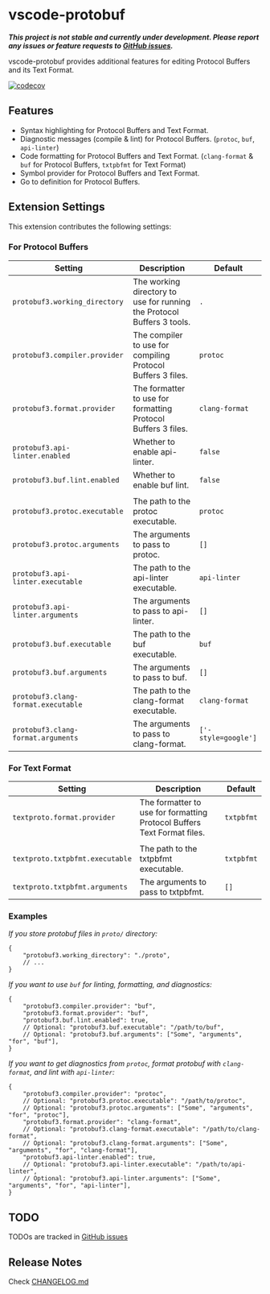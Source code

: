 # vscode-protobuf

***This project is not stable and currently under development. Please report any issues or feature requests to [GitHub issues](https://github.com/jeongukjae/vscode-protobuf/issues).***

vscode-protobuf provides additional features for editing Protocol Buffers and its Text Format.

[![codecov](https://codecov.io/gh/jeongukjae/vscode-protobuf/branch/main/graph/badge.svg?token=cfa725IQ9j)](https://codecov.io/gh/jeongukjae/vscode-protobuf)

## Features

* Syntax highlighting for Protocol Buffers and Text Format.
* Diagnostic messages (compile & lint) for Protocol Buffers. (`protoc`, `buf`, `api-linter`)
* Code formatting for Protocol Buffers and Text Format. (`clang-format` & `buf` for Protocol Buffers, `txtpbfmt` for Text Format)
* Symbol provider for Protocol Buffers and Text Format.
* Go to definition for Protocol Buffers.

<!-- Describe specific features of your extension including screenshots of your extension in action. Image paths are relative to this README file.

For example if there is an image subfolder under your extension project workspace:

\!\[feature X\]\(images/feature-x.png\)

> Tip: Many popular extensions utilize animations. This is an excellent way to show off your extension! We recommend short, focused animations that are easy to follow. -->

## Extension Settings

This extension contributes the following settings:

### For Protocol Buffers

| Setting | Description | Default |
| --- | --- | --- |
| `protobuf3.working_directory` | The working directory to use for running the Protocol Buffers 3 tools. | `.` |
| `protobuf3.compiler.provider` | The compiler to use for compiling Protocol Buffers 3 files. | `protoc` |
| `protobuf3.format.provider` | The formatter to use for formatting Protocol Buffers 3 files. |`clang-format` |
| `protobuf3.api-linter.enabled` | Whether to enable api-linter. | `false` |
| `protobuf3.buf.lint.enabled` | Whether to enable buf lint. | `false` |
||||
| `protobuf3.protoc.executable` | The path to the protoc executable. | `protoc` |
| `protobuf3.protoc.arguments` | The arguments to pass to protoc. | `[]` |
| `protobuf3.api-linter.executable` | The path to the api-linter executable. | `api-linter` |
| `protobuf3.api-linter.arguments` | The arguments to pass to api-linter. | `[]` |
| `protobuf3.buf.executable` | The path to the buf executable. | `buf` |
| `protobuf3.buf.arguments` | The arguments to pass to buf. | `[]` |
| `protobuf3.clang-format.executable` | The path to the clang-format executable. | `clang-format` |
| `protobuf3.clang-format.arguments` | The arguments to pass to clang-format. | `['-style=google']` |

### For Text Format

| Setting | Description | Default |
| --- | --- | --- |
| `textproto.format.provider` | The formatter to use for formatting Protocol Buffers Text Format files. | `txtpbfmt` |
||||
| `textproto.txtpbfmt.executable` | The path to the txtpbfmt executable. | `txtpbfmt` |
| `textproto.txtpbfmt.arguments` | The arguments to pass to txtpbfmt. | `[]` |

### Examples

*If you store protobuf files in `proto/` directory:*

```jsonc
{
    "protobuf3.working_directory": "./proto",
    // ...
}
```

*If you want to use `buf` for linting, formatting, and diagnostics:*

```jsonc
{
    "protobuf3.compiler.provider": "buf",
    "protobuf3.format.provider": "buf",
    "protobuf3.buf.lint.enabled": true,
    // Optional: "protobuf3.buf.executable": "/path/to/buf",
    // Optional: "protobuf3.buf.arguments": ["Some", "arguments", "for", "buf"],
}
```

*If you want to get diagnostics from `protoc`, format protobuf with `clang-format`, and lint with `api-linter`:*

```jsonc
{
    "protobuf3.compiler.provider": "protoc",
    // Optional: "protobuf3.protoc.executable": "/path/to/protoc",
    // Optional: "protobuf3.protoc.arguments": ["Some", "arguments", "for", "protoc"],
    "protobuf3.format.provider": "clang-format",
    // Optional: "protobuf3.clang-format.executable": "/path/to/clang-format",
    // Optional: "protobuf3.clang-format.arguments": ["Some", "arguments", "for", "clang-format"],
    "protobuf3.api-linter.enabled": true,
    // Optional: "protobuf3.api-linter.executable": "/path/to/api-linter",
    // Optional: "protobuf3.api-linter.arguments": ["Some", "arguments", "for", "api-linter"],
}
```

## TODO

TODOs are tracked in [GitHub issues](https://github.com/jeongukjae/vscode-protobuf/issues)

## Release Notes

Check [CHANGELOG.md](./CHANGELOG.md)
